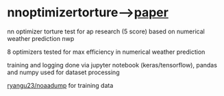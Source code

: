# nnoptimizertorture-->[paper](https://docs.google.com/document/d/1-LHew4aeFPC1RlGKK24HXrzt2HB_PC1elHSRA-4Isiw/edit?usp=sharing "cb no name version")
nn optimizer torture test for ap research (5 score) based on numerical weather prediction nwp

8 optimizers tested for max efficiency in numerical weather prediction

training and logging done via jupyter notebook (keras/tensorflow), pandas and numpy used for dataset processing

[ryangu23/noaadump](https://github.com/ryangu23/noaadump) for training data
